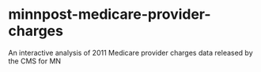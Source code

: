 minnpost-medicare-provider-charges
==================================

An interactive analysis of 2011 Medicare provider charges data released by the CMS for MN

